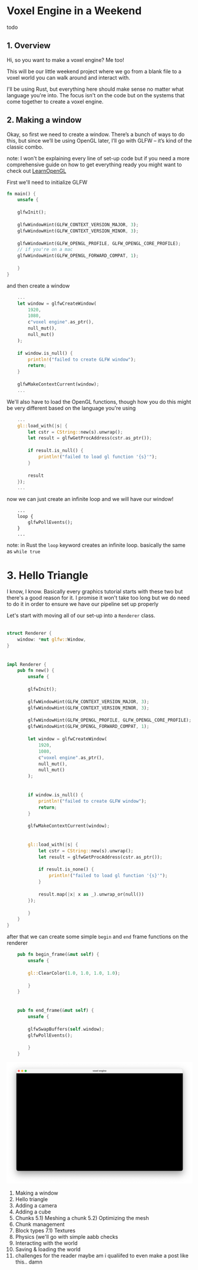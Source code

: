 # Voxel Engine in a Weekend
todo

## 1. Overview
Hi, so you want to make a voxel engine? Me too!

This will be our little weekend project where we go from a blank file to a voxel world you can walk around and interact with.

I'll be using Rust, but everything here should make sense no matter what language you're into. The focus isn't on the code but on the systems that come together to create a voxel engine.  

## 2. Making a window
Okay, so first we need to create a window. There’s a bunch of ways to do this, but since we’ll be using OpenGL later, I’ll go with GLFW – it’s kind of the classic combo.

note: I won't be explaining every line of set-up code but if you need a more comprehensive guide on how to get everything ready you might want to check out [LearnOpenGL](https://learnopengl.com/Getting-started/Creating-a-window)

First we'll need to initialize GLFW
```rust
fn main() {
    unsafe {

    glfwInit();

    glfwWindowHint(GLFW_CONTEXT_VERSION_MAJOR, 3);
    glfwWindowHint(GLFW_CONTEXT_VERSION_MINOR, 3);

    glfwWindowHint(GLFW_OPENGL_PROFILE, GLFW_OPENGL_CORE_PROFILE);
    // if you're on a mac
    glfwWindowHint(GLFW_OPENGL_FORWARD_COMPAT, 1);

    }
}
```

and then create a window
```rust
    ...
    let window = glfwCreateWindow(
        1920,
        1080,
        c"voxel engine".as_ptr(),
        null_mut(),
        null_mut()
    );

    if window.is_null() {
        println!("failed to create GLFW window");
        return;
    }

    glfwMakeContextCurrent(window);
    ...
```

We'll also have to load the OpenGL functions, though how you do this might be very different based on the language you're using
```rust
    ...
    gl::load_with(|s| {
        let cstr = CString::new(s).unwrap();
        let result = glfwGetProcAddress(cstr.as_ptr());

        if result.is_null() {
            println!("failed to load gl function '{s}'");
        }

        result
    });
    ...
```

now we can just create an infinite loop and we will have our window!
```
    ...
    loop {
        glfwPollEvents();
    }
    ...
```
note: in Rust the `loop` keyword creates an infinite loop. basically the same as `while true`

# 3. Hello Triangle
I know, I know. Basically every graphics tutorial starts with these two but there's a good reason for it. I promise it won't take too long but we do need to do it in order to ensure we have our pipeline set up properly

Let's start with moving all of our set-up into a `Renderer` class.
```rust

struct Renderer {
    window: *mut glfw::Window,
}


impl Renderer {
    pub fn new() {
        unsafe {

        glfwInit();

        glfwWindowHint(GLFW_CONTEXT_VERSION_MAJOR, 3);
        glfwWindowHint(GLFW_CONTEXT_VERSION_MINOR, 3);

        glfwWindowHint(GLFW_OPENGL_PROFILE, GLFW_OPENGL_CORE_PROFILE);
        glfwWindowHint(GLFW_OPENGL_FORWARD_COMPAT, 1);

        let window = glfwCreateWindow(
            1920,
            1080,
            c"voxel engine".as_ptr(),
            null_mut(),
            null_mut()
        );


        if window.is_null() {
            println!("failed to create GLFW window");
            return;
        }

        glfwMakeContextCurrent(window);

        
        gl::load_with(|s| {
            let cstr = CString::new(s).unwrap();
            let result = glfwGetProcAddress(cstr.as_ptr());

            if result.is_none() {
                println!("failed to load gl function '{s}'");
            }

            result.map(|x| x as _).unwrap_or(null())
        });

        }
    }
}
```

after that we can create some simple `begin` and `end` frame functions on the renderer
```rust
    pub fn begin_frame(&mut self) {
        unsafe {

        gl::ClearColor(1.0, 1.0, 1.0, 1.0);
        
        }
    }


    pub fn end_frame(&mut self) {
        unsafe {

        glfwSwapBuffers(self.window);
        glfwPollEvents();
        
        }
    }

```

![blank window](assets/blank_window.png)

1) Making a window
2) Hello triangle
3) Adding a camera
4) Adding a cube
5) Chunks
5.1) Meshing a chunk
5.2) Optimizing the mesh
6) Chunk management
7) Block types
7.1) Textures
8) Physics (we'll go with simple aabb checks
9) Interacting with the world
10) Saving & loading the world
11) challenges for the reader maybe
am i qualiifed to even make a post like this.. damn